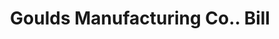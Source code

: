---
doi: 10.7916/D85Q6757
date_other: '1902'
date_other_textual: '1902'
form: printed ephemera
genre:
- Invoices
name:
- Goulds Manufacturing Co.
object_in_context_url: https://biggert.cul.columbia.edu/items/view/ave_biggert_01199
subject_hierarchical_geographic:
- Seneca Falls, New York, United States
subject_name:
- Goulds Manufacturing Co.
title: Goulds Manufacturing Co.. Bill
sort_title: Goulds Manufacturing Co.. Bill
call_number: ave_biggert_01199
coordinates:
- 42.90861111111111,-76.79805555555555
pid: ave_biggert_01199
identifiers: ave_biggert_01199
thumbnail: https://derivativo-3.library.columbia.edu/iiif/2/ldpd:343418/full/!256,256/0/native.jpg
permalink: /biggert/ave_biggert_01199/
layout: iiif-image-page
---